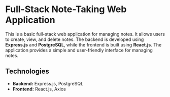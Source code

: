 # Full-Stack Note-Taking Web Application
This is a basic full-stack web application for managing notes. It allows users to create, view, and delete notes. The backend is developed using **Express.js** and **PostgreSQL**, while the frontend is built using **React.js**. The application provides a simple and user-friendly interface for managing notes.

## Technologies  
- **Backend:** Express.js, PostgreSQL
- **Frontend:** React.js, Axios
